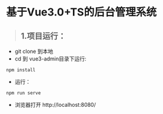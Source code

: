 # 基于Vue3.0+TS的后台管理系统

> ## 1.项目运行：
- git clone 到本地
- cd 到 vue3-admin目录下运行:

```
npm install 
```
- 运行：

```
npm run serve
```
- 浏览器打开 http://localhost:8080/ 

